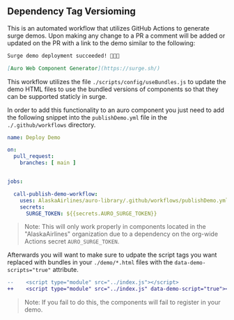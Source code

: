 ## Dependency Tag Versioming

This is an automated workflow that utilizes GitHub Actions to generate surge demos. Upon making any change to a PR a comment will be added or updated on the PR with a link to the demo similar to the following:

```md
Surge demo deployment succeeded! 🚀🚀🚀

[Auro Web Component Generator](https://surge.sh/)
```

This workflow utilizes the file `./scripts/config/useBundles.js` to update the demo HTML files to use the bundled versions of components so that they can be supported staticly in surge.

In order to add this functionality to an auro component you just need to add the following snippet into the `publishDemo.yml` file in the `./.github/workflows` directory.

```yml
name: Deploy Demo

on:
  pull_request:
    branches: [ main ]


jobs:

  call-publish-demo-workflow:
    uses: AlaskaAirlines/auro-library/.github/workflows/publishDemo.yml@main
    secrets:
      SURGE_TOKEN: ${{secrets.AURO_SURGE_TOKEN}}
```

> Note: This will only work properly in components located in the "AlaskaAirlines" organization due to a dependency on the org-wide Actions secret `AURO_SURGE_TOKEN`.

Afterwards you will want to make sure to udpate the script tags you want replaced with bundles in your `./demo/*.html` files with the `data-demo-scripts="true"` attribute.

```diff
--    <script type="module" src="../index.js"></script>
++    <script type="module" src="../index.js" data-demo-script="true"></script>
```

> Note: If you fail to do this, the components will fail to register in your demo.
